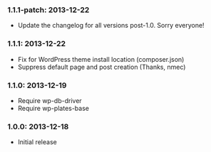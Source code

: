 ### 1.1.1-patch: 2013-12-22

* Update the changelog for all versions post-1.0. Sorry everyone!

### 1.1.1: 2013-12-22

* Fix for WordPress theme install location (composer.json)
* Suppress default page and post creation (Thanks, nmec)

### 1.1.0: 2013-12-19

* Require wp-db-driver
* Require wp-plates-base

### 1.0.0: 2013-12-18

* Initial release
